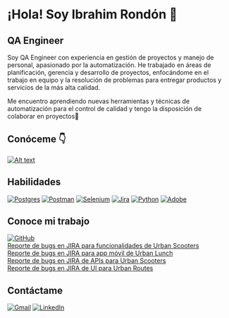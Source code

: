 # ¡Hola! Soy Ibrahim Rondón 👋
## QA Engineer

Soy QA Engineer con experiencia en gestión de proyectos y manejo de personal, apasionado por la automatización. He trabajado en áreas de planificación, gerencia y desarrollo de proyectos, enfocándome en el trabajo en equipo y la resolución de problemas para entregar productos y servicios de la más alta calidad. 

Me encuentro aprendiendo nuevas herramientas y técnicas de automatización para el control de calidad y tengo la disposición de colaborar en proyectos👷

## Conóceme 👇

[![Alt text](https://img.youtube.com/vi/W3WqndwIjXo/0.jpg)](https://youtu.be/AR3eefRA1IE)


## Habilidades
[![Postgres](https://img.shields.io/badge/postgres-%23316192.svg?style=for-the-badge&logo=postgresql&logoColor=white)](https://www.postgresql.org/)
[![Postman](https://img.shields.io/badge/Postman-FF6C37?style=for-the-badge&logo=postman&logoColor=white)](https://www.postman.com/)
[![Selenium](https://img.shields.io/badge/-selenium-%43B02A?style=for-the-badge&logo=selenium&logoColor=white)](https://www.selenium.dev/)
[![Jira](https://img.shields.io/badge/jira-%230A0FFF.svg?style=for-the-badge&logo=jira&logoColor=white)](https://www.atlassian.com/software/jira)
[![Python](https://img.shields.io/badge/Python-3776AB?style=for-the-badge&logo=python&logoColor=white)](https://www.python.org/)
[![Adobe](https://img.shields.io/badge/adobe-%23FF0000.svg?style=for-the-badge&logo=adobe&logoColor=white)](https://acrobat.adobe.com/es/es/)


## Conoce mi trabajo

[![GitHub](https://img.shields.io/badge/github-%23121011.svg?style=for-the-badge&logo=github&logoColor=white)](https://github.com/ibrarondon)  
[Reporte de bugs en JIRA para funcionalidades de Urban Scooters](https://drive.google.com/uc?id=18wpP3TBqO9QJ1-qswPSSavDAv9f0jG50&export=download)  
[Reporte de bugs en JIRA para app móvil de Urban Lunch](https://drive.google.com/uc?id=1qQpxeXICPyGsIgvsyn4FhhtHwa4CtGhU&export=download)  
[Reporte de bugs en JIRA de APIs para Urban Scooters](https://drive.google.com/uc?id=14mJCKAcsIXYVzxm3IWr-2i64Ha64ZEJz&export=download)  
[Reporte de bugs en JIRA de UI para Urban Routes](https://drive.google.com/uc?id=1rqcf9nlp56UQTTyngQdeGd5wgGk_hPi-&export=download) 

## Contáctame
[![Gmail](https://img.shields.io/badge/Gmail-D14836?style=for-the-badge&logo=gmail&logoColor=white)](mailto:ibrarondon@gmail.com)
[![LinkedIn](https://img.shields.io/badge/linkedin-%230077B5.svg?style=for-the-badge&logo=linkedin&logoColor=white)](https://www.linkedin.com/in/ibrarondon/)
